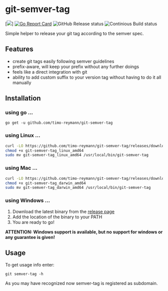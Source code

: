 git-semver-tag
===
[![](https://img.shields.io/github/v/release/timo-reymann/git-semver-tag.svg)]
[![Go Report Card](https://goreportcard.com/badge/github.com/timo-reymann/git-semver-tag)](https://goreportcard.com/report/github.com/timo-reymann/git-semver-tag)
![GitHub Release status](https://github.com/timo-reymann/git-semver-tag/workflows/GitHub%20Release/badge.svg)
![Continious Build status](https://github.com/timo-reymann/git-semver-tag/workflows/Build%20Project/badge.svg)

Simple helper to release your git tag according to the semver spec.

## Features
- create git tags easily following semver guidelines
- prefix-aware, will keep your prefix without any further doings
- feels like a direct integration with git
- ability to add custom suffix to your version tag without having to do it all manually

## Installation
### using go ...
``go get -u github.com/timo-reymann/git-semver-tag``

### using Linux ...
```bash
curl -LO https://github.com/timo-reymann/git-semver-tag/releases/download/$(curl -Lso /dev/null -w %{url_effective} https://github.com/timo-reymann/git-semver-tag/releases/latest | grep -o '[^/]*$')/git-semver-tag_linux_amd64
chmod +x git-semver-tag_linux_amd64
sudo mv git-semver-tag_linux_amd64 /usr/local/bin/git-semver-tag
```

### using Mac ...
```bash
curl -LO https://github.com/timo-reymann/git-semver-tag/releases/download/$(curl -Lso /dev/null -w %{url_effective} https://github.com/timo-reymann/git-semver-tag/releases/latest | grep -o '[^/]*$')/git-semver-tag_linux_amd64
chmod +x git-semver-tag_darwin_amd64
sudo mv git-semver-tag_darwin_amd64 /usr/local/bin/git-semver-tag
```

### using Windows ...
1. Download the latest binary from the [release page](https://github.com/timo-reymann/git-semver-tag/releases)
2. Add the location of the binary to your PATH
3. You are ready to go!

**ATTENTION: Windows support is available, but no support for windows or any guarantee is given!**

## Usage
To get usage info enter:

`git semver-tag -h`

As you may have recognized now semver-tag is registered as subdomain.
